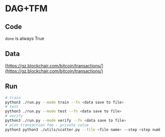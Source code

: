 DAG+TFM
=======

Code
-----

`done` is always True


Data
-----

[https://gz.blockchair.com/bitcoin/transactions/](https://gz.blockchair.com/bitcoin/transactions/)

Run
-----

```bash
# train
python3 ./run.py --mode train --fn <data save to file>
# test
python3 ./run.py --mode test --fn <data save to file>
# verify
python3 ./run.py --mode verify --fn <data save to file>
# plot transaction fee - private value
python3 python3 ./utils/scatter.py --file <file name> --step <step number>
```
